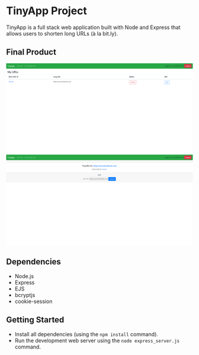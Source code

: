 # TinyApp Project

TinyApp is a full stack web application built with Node and Express that allows users to shorten long URLs (à la bit.ly).

## Final Product

![Screenshot of URLs page"](https://github.com/hanvidlee/tinyapp/blob/master/docs/urls-page.png)
!["Schreenshot of edit page"](https://github.com/hanvidlee/tinyapp/blob/master/docs/edit-page.png)

## Dependencies

- Node.js
- Express
- EJS
- bcryptjs
- cookie-session

## Getting Started

- Install all dependencies (using the `npm install` command).
- Run the development web server using the `node express_server.js` command.